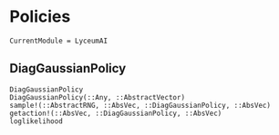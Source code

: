 # Policies

```@meta
CurrentModule = LyceumAI
```

## DiagGaussianPolicy

```@docs
DiagGaussianPolicy
DiagGaussianPolicy(::Any, ::AbstractVector)
sample!(::AbstractRNG, ::AbsVec, ::DiagGaussianPolicy, ::AbsVec)
getaction!(::AbsVec, ::DiagGaussianPolicy, ::AbsVec)
loglikelihood
```
